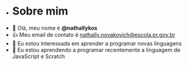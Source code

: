 -  # Sobre mim
- 👋 Olá, meu nome é **@nathallykos**
- :+1: Meu email de contato é nathally.novakovich@escola.pr.gov.br
- 👀 Eu estou interessada em aprender a programar novas linguagens 
- 🌱 Eu estou aprendendo a programar recentemente a linguagem de JavaScript e Scratch 
